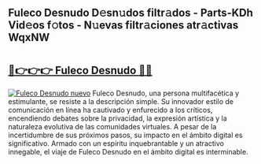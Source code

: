 ## Fuleco Desnudo D𝚎sn𝚞dos filtr𝚊dos - Parts-KDh Vid𝚎os f𝚘tos - N𝚞evas filtr𝚊ciones atr𝚊ctivas WqxNW

# <h2><a href="http://mb3pezw.tromn.icu/?c=Fuleco+Desnudo">🔗👉👉👉 Fuleco Desnudo 🔗🔗</a></h2>

[![Fuleco Desnudo nuevo](https://i.imgur.com/pEAQMta.gif)](http://mb3pezw.tromn.icu/?c=Fuleco+Desnudo)
Fuleco Desnudo, una persona multifacética y estimulante, se resiste a la descripción simple. Su innovador estilo de comunicación en línea ha cautivado y enfurecido a los críticos, encendiendo debates sobre la privacidad, la expresión artística y la naturaleza evolutiva de las comunidades virtuales. A pesar de la incertidumbre de sus próximos pasos, su impacto en el ámbito digital es significativo. Armado con un espíritu inquebrantable y un atractivo innegable, el viaje de Fuleco Desnudo en el ámbito digital es interminable.
